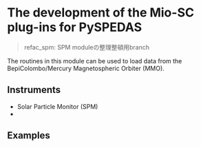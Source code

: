 # The development of the Mio-SC plug-ins for PySPEDAS
> refac_spm: SPM moduleの整理整頓用branch

The routines in this module can be used to load data from the BepiColombo/Mercury Magnetospheric Orbiter (MMO).

## Instruments 
* Solar Particle Monitor (SPM) 
* 

## Examples







